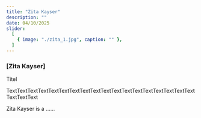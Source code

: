 ```yaml
---
title: "Zita Kayser"
description: ""
date: 04/10/2025
slider:
  [
    { image: "./zita_1.jpg", caption: "" },
  ]
---
```



### [Zita Kayser]

Titel <br/>

TextTextTextTextTextTextTextTextTextTextTextTextTextTextTextTextTextTextTextTextText

Zita Kayser is a ......
